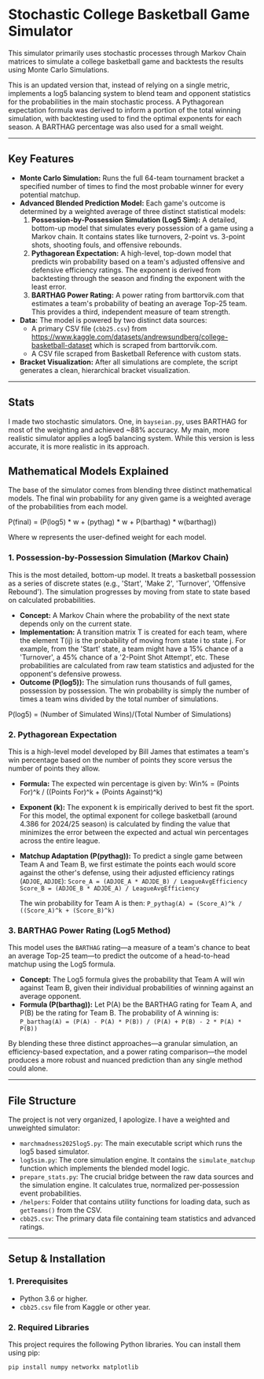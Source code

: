 # Stochastic College Basketball Game Simulator

This simulator primarily uses stochastic processes through Markov Chain matrices to simulate a college basketball game and backtests the results using Monte Carlo Simulations.

This is an updated version that, instead of relying on a single metric, implements a log5 balancing system to blend team and opponent statistics for the probabilities in the main stochastic process. A Pythagorean expectation formula was derived to inform a portion of the total winning simulation, with backtesting used to find the optimal exponents for each season. A BARTHAG percentage was also used for a small weight.

---

## Key Features

* **Monte Carlo Simulation:** Runs the full 64-team tournament bracket a specified number of times to find the most probable winner for every potential matchup.
* **Advanced Blended Prediction Model:** Each game's outcome is determined by a weighted average of three distinct statistical models:
    1.  **Possession-by-Possession Simulation (Log5 Sim):** A detailed, bottom-up model that simulates every possession of a game using a Markov chain. It contains states like turnovers, 2-point vs. 3-point shots, shooting fouls, and offensive rebounds.
    2.  **Pythagorean Expectation:** A high-level, top-down model that predicts win probability based on a team's adjusted offensive and defensive efficiency ratings. The exponent is derived from backtesting through the season and finding the exponent with the least error.
    3.  **BARTHAG Power Rating:** A power rating from barttorvik.com that estimates a team's probability of beating an average Top-25 team. This provides a third, independent measure of team strength.
* **Data:** The model is powered by two distinct data sources:
    * A primary CSV file (`cbb25.csv`) from https://www.kaggle.com/datasets/andrewsundberg/college-basketball-dataset which is scraped from barttorvik.com.
    * A CSV file scraped from Basketball Reference with custom stats.
* **Bracket Visualization:** After all simulations are complete, the script generates a clean, hierarchical bracket visualization.

---

## Stats

I made two stochastic simulators. One, in `bayseian.py`, uses BARTHAG for most of the weighting and achieved ~88% accuracy. My main, more realistic simulator applies a log5 balancing system. While this version is less accurate, it is more realistic in its approach.

## Mathematical Models Explained

The base of the simulator comes from blending three distinct mathematical models. The final win probability for any given game is a weighted average of the probabilities from each model.

P(final) = (P(log5) * w + (pythag) * w + P(barthag) * w(barthag))

Where w represents the user-defined weight for each model.

### 1. Possession-by-Possession Simulation (Markov Chain)

This is the most detailed, bottom-up model. It treats a basketball possession as a series of discrete states (e.g., 'Start', 'Make 2', 'Turnover', 'Offensive Rebound'). The simulation progresses by moving from state to state based on calculated probabilities.

* **Concept:** A Markov Chain where the probability of the next state depends only on the current state.
* **Implementation:** A transition matrix T is created for each team, where the element T(ij) is the probability of moving from state i to state j. For example, from the 'Start' state, a team might have a 15% chance of a 'Turnover', a 45% chance of a '2-Point Shot Attempt', etc. These probabilities are calculated from raw team statistics and adjusted for the opponent's defensive prowess.
* **Outcome (P(log5)):** The simulation runs thousands of full games, possession by possession. The win probability is simply the number of times a team wins divided by the total number of simulations.

P(log5) = (Number of Simulated Wins)/(Total Number of Simulations)

### 2. Pythagorean Expectation

This is a high-level model developed by Bill James that estimates a team's win percentage based on the number of points they score versus the number of points they allow.

* **Formula:** The expected win percentage is given by:
    Win% = (Points For)^k / ((Points For)^k + (Points Against)^k)
* **Exponent (k):** The exponent k is empirically derived to best fit the sport. For this model, the optimal exponent for college basketball (around 4.386 for 2024/25 season) is calculated by finding the value that minimizes the error between the expected and actual win percentages across the entire league.
* **Matchup Adaptation (P(pythag)):** To predict a single game between Team A and Team B, we first estimate the points each would score against the other's defense, using their adjusted efficiency ratings (`ADJOE`, `ADJDE`):
    `Score_A = (ADJOE_A * ADJDE_B) / LeagueAvgEfficiency`
    `Score_B = (ADJOE_B * ADJDE_A) / LeagueAvgEfficiency`

    The win probability for Team A is then:
        `P_pythag(A) = (Score_A)^k / ((Score_A)^k + (Score_B)^k)`

### 3. BARTHAG Power Rating (Log5 Method)

This model uses the `BARTHAG` rating—a measure of a team's chance to beat an average Top-25 team—to predict the outcome of a head-to-head matchup using the Log5 formula.

* **Concept:** The Log5 formula gives the probability that Team A will win against Team B, given their individual probabilities of winning against an average opponent.
* **Formula (P(barthag)):** Let P(A) be the BARTHAG rating for Team A, and P(B) be the rating for Team B. The probability of A winning is:
    `P_barthag(A) = (P(A) - P(A) * P(B)) / (P(A) + P(B) - 2 * P(A) * P(B))`

By blending these three distinct approaches—a granular simulation, an efficiency-based expectation, and a power rating comparison—the model produces a more robust and nuanced prediction than any single method could alone.

---

## File Structure

The project is not very organized, I apologize. I have a weighted and unweighted simulator:

* `marchmadness2025log5.py`: The main executable script which runs the log5 based simulator.
* `log5sim.py`: The core simulation engine. It contains the `simulate_matchup` function which implements the blended model logic.
* `prepare_stats.py`: The crucial bridge between the raw data sources and the simulation engine. It calculates true, normalized per-possession event probabilities.
* `/helpers`: Folder that contains utility functions for loading data, such as `getTeams()` from the CSV.
* `cbb25.csv`: The primary data file containing team statistics and advanced ratings.

---

## Setup & Installation

### 1. Prerequisites

* Python 3.6 or higher.
* `cbb25.csv` file from Kaggle or other year.

### 2. Required Libraries

This project requires the following Python libraries. You can install them using pip:

```bash
pip install numpy networkx matplotlib